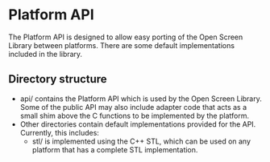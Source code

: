 # Platform API

The Platform API is designed to allow easy porting of the Open Screen Library
between platforms. There are some default implementations included in the
library.

## Directory structure

 - api/ contains the Platform API which is used by the Open Screen Library.
   Some of the public API may also include adapter code that acts as a small
   shim above the C functions to be implemented by the platform.
 - Other directories contain default implementations provided for the API.
   Currently, this includes:
    - stl/ is implemented using the C++ STL, which can be used on any platform
      that has a complete STL implementation.
